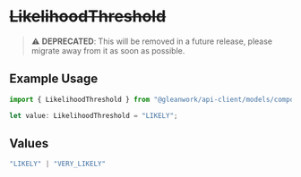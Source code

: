 # ~~LikelihoodThreshold~~

> :warning: **DEPRECATED**: This will be removed in a future release, please migrate away from it as soon as possible.

## Example Usage

```typescript
import { LikelihoodThreshold } from "@gleanwork/api-client/models/components";

let value: LikelihoodThreshold = "LIKELY";
```

## Values

```typescript
"LIKELY" | "VERY_LIKELY"
```